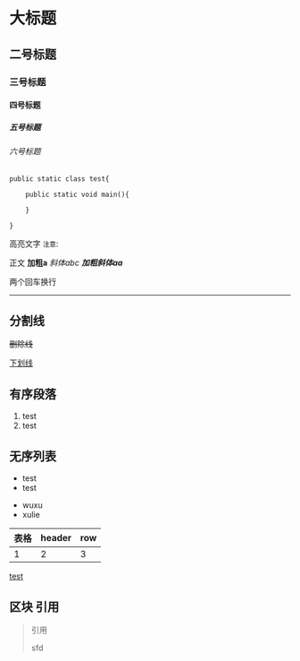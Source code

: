 # 大标题
## 二号标题
### 三号标题
#### 四号标题
##### 五号标题
###### 六号标题


```shell
public static class test{
 
    public static void main(){
    
    }   
    
}
```


高亮文字
`注意`: 

正文 **加粗a**  *斜体abc*  ***加粗斜体aa***

两个回车换行


******
分割线
-------



~~删除线~~

<u>下划线</u>


有序段落
----
1. test
2. test

无序列表
----

 - test
 - test
 * wuxu
 * xulie
 

 
 
|表格|header|row|
|---|---|---|
|1  |2  |   3|


[test](www.baidu.com)


区块 引用
---
>引用
>
>sfd
>

